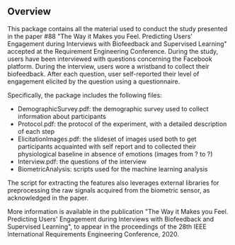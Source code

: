 ## Overview

This package contains all the material used to conduct the study presented in the paper #88 "The Way it Makes you Feel. Predicting Users' Engagement during Interviews with Biofeedback and Supervised Learning" accepted at the Requirement Engineering Conference. During the study, users have been interviewed with questions concerning the Facebook platform. During the interview, users wore a wristband to collect their biofeedback. After each question, user self-reported their level of engagement elicited by the question using a questionnaire.  

Specifically, the package includes the following files: 

- DemographicSurvey.pdf: the demographic survey used to collect information about participants
- Protocol.pdf: the protocol of the experiment, with a detailed description of each step
- ElicitationImages.pdf: the slideset of images used both to get participants acquainted with self report and to collected their physiological baseline in absence of emotions (images from ? to ?)
- Interview.pdf: the questions of the interview
- BiometricAnalysis:  scripts used for the machine learning analysis



The script for extracting the features also leverages external libraries for preprocessing the raw signals acquired from the biometric sensor, as acknowledged in the paper.

More information is available in the publication "The Way it Makes you Feel. Predicting Users' Engagement during Interviews with Biofeedback and Supervised Learning", to appear in the proceedings of the 28th IEEE International Requirements Engineering Conference, 2020.